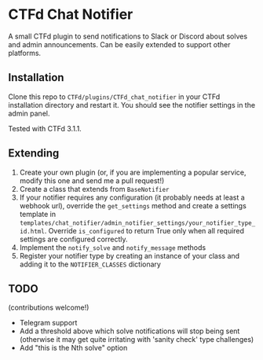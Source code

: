 # CTFd Chat Notifier

A small CTFd plugin to send notifications to Slack or Discord about solves and admin announcements. Can be easily extended to support other platforms.

## Installation

Clone this repo to `CTFd/plugins/CTFd_chat_notifier` in your CTFd installation directory and restart it. You should see the notifier settings in the admin panel.

Tested with CTFd 3.1.1.

## Extending

1. Create your own plugin (or, if you are implementing a popular service, modify this one and send me a pull request!)
2. Create a class that extends from `BaseNotifier`
3. If your notifier requires any configuration (it probably needs at least a webhook url), override the `get_settings` method and create a settings template in `templates/chat_notifier/admin_notifier_settings/your_notifier_type_id.html`. Override `is_configured` to return True only when all required settings are configured correctly.
4. Implement the `notify_solve` and `notify_message` methods
5. Register your notifier type by creating an instance of your class and adding it to the `NOTIFIER_CLASSES` dictionary

## TODO
(contributions welcome!)

* Telegram support
* Add a threshold above which solve notifications will stop being sent (otherwise it may get quite irritating with 'sanity check' type challenges)
* Add "this is the Nth solve" option

